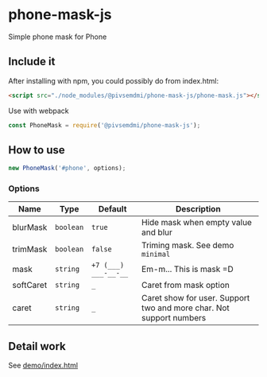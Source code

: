 # phone-mask-js

Simple phone mask for Phone

## Include it

After installing with npm, you could possibly do from index.html:
```html
<script src="./node_modules/@pivsemdmi/phone-mask-js/phone-mask.js"></script>
```

Use with webpack
```js
const PhoneMask = require('@pivsemdmi/phone-mask-js');
```

## How to use

```js
new PhoneMask('#phone', options);
```

### Options

| Name      | Type | Default | Description                                                         |
|-----------| ------------ |------------------|---------------------------------------------------------------------|
| blurMask  | `boolean` | `true`              | Hide mask when empty value and blur                                 |
| trimMask  | `boolean` | `false`             | Triming mask. See demo `minimal`                                    |
| mask      | `string` | `+7 (___) ___-__-__` | Em-m... This is mask =D                                             |
| softCaret | `string` | `_`                  | Caret from mask option                                              |
| caret     | `string` | `_`                  | Caret show for user. Support two and more char. Not support numbers |

## Detail work

See [demo/index.html](https://htmlpreview.github.io/?https://raw.githubusercontent.com/pivsemdmi/phone-mask-js/master/demo/index.html)

